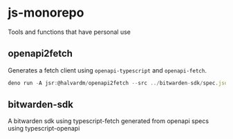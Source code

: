 # js-monorepo

Tools and functions that have personal use

## openapi2fetch

Generates a fetch client using `openapi-typescript` and `openapi-fetch`.

```ts
deno run -A jsr:@halvardm/openapi2fetch --src ../bitwarden-sdk/spec.json --out ../bitwarden-sdk/mod.ts
```

## bitwarden-sdk

A bitwarden sdk using typescript-fetch generated from openapi specs using
typescript-openapi
